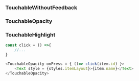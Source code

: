 ### TouchableWithoutFeedback 

### TouchableOpacity

### TouchableHighlight 

```js
const click = () =>{
    //...
}

<TouchableOpacity onPress = { ()=> click(item.id) }>
    <Text style = {styles.itemLayout}>{item.name}</Text>
</TouchableOpacity>
```

